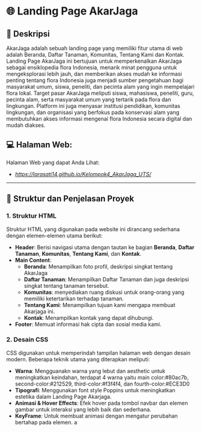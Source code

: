 # 🌐 Landing Page AkarJaga

## 📜 Deskripsi 
AkarJaga adalah sebuah landing page yang memiliki fitur utama di web adalah Beranda, Daftar Tanaman, Komunitas, Tentang Kami dan Kontak. Landing Page AkarJaga ini bertujuan untuk memperkenalkan AkarJaga sebagai ensiklopedia flora Indonesia, menarik minat pengguna untuk mengeksplorasi lebih jauh, dan memberikan akses mudah ke informasi penting tentang flora Indonesia juga menjadi sumber pengetahuan bagi masyarakat umum, siswa, peneliti, dan pecinta alam yang ingin mempelajari flora lokal. Target pasar AkarJaga meliputi siswa, mahasiswa, peneliti, guru, pecinta alam, serta masyarakat umum yang tertarik pada flora dan lingkungan. Platform ini juga menyasar institusi pendidikan, komunitas lingkungan, dan organisasi yang berfokus pada konservasi alam yang membutuhkan akses informasi mengenai flora Indonesia secara digital dan mudah diakses.

## 💻 Halaman Web:
Halaman Web yang dapat Anda Lihat:
- *https://larasati14.github.io/Kelompok4_AkarJaga_UTS/*

---

## 📍 Struktur dan Penjelasan Proyek

### 1. Struktur HTML
   Struktur HTML yang digunakan pada website ini dirancang sederhana dengan elemen-elemen utama berikut:

   - **Header**: Berisi navigasi utama dengan tautan ke bagian **Beranda**, **Daftar Tanaman**, **Komunitas**, **Tentang Kami**, dan **Kontak**.
   - **Main Content**:
     - **Beranda**: Menampilkan foto profil, deskripsi singkat tentang AkarJaga
     - **Daftar Tanaman**: Menampilkan Daftar Tanaman dan juga deskripsi singkat tentang tanaman tersebut.
     - **Komunitas**: menyediakan ruang diskusi untuk orang-orang yang memiliki ketertarikan terhadap tanaman.
     - **Tentang Kami**: Menampilkan tujuan kami mengapa membuat Akarjaga ini.
     - **Kontak**: Menampilkan kontak yang dapat dihubungi.
   - **Footer**: Memuat informasi hak cipta dan sosial media kami.

### 2. Desain CSS
   CSS digunakan untuk memperindah tampilan halaman web dengan desain modern. Beberapa teknik utama yang diterapkan meliputi:

   - **Warna**: Mengguanakn warna yang lebut dan aesthetic untuk meningkatkan keindahan, terdapat 4 warna yaitu main              color:#80ac7b, second-color:#212529, third-color:#f3f4f4, dan fourth-color:#ECE3D0
   - **Tipografi**: Menggunakan font style Poppins untuk meningkatkan estetika dalam Landing Page Akarjaga.
   - **Animasi & Hover Effects**: Efek hover pada tombol navbar dan elemen gambar untuk interaksi yang lebih baik dan sederhana.
   - **KeyFrame**: Untuk membuat animasi dengan mengatur perubahan bertahap pada elemen.
a 
